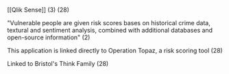 [[Qlik Sense]] (3) (28)

"Vulnerable people are given risk scores bases on historical crime data, textural and sentiment analysis, combined with additional databases and open-source information" (2)

This application is linked directly to Operation Topaz, a risk scoring tool (28)

Linked to Bristol's Think Family (28)